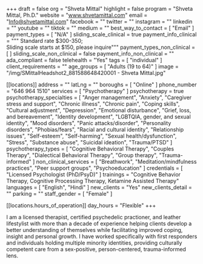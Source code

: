+++
draft = false
org = "Shveta Mittal"
highlight = false
program = "Shveta Mittal, Ph.D."
website = "www.shvetamittal.com"
email = "Info@shvetamittal.com"
facebook = ""
twitter = ""
instagram = ""
linkedin = ""
youtube = ""
tiktok = ""
medium = ""
best_way_to_contact = [ "Email" ]
payment_types = [ "N/A" ]
sliding_scale_clinical = true
payment_info_clinical = """
Standard rate $300-350;  
Sliding scale starts at $150, please inquire"""
payment_types_non_clinical = [ ]
sliding_scale_non_clinical = false
payment_info_non_clinical = ""
ada_compliant = false
telehealth = "Yes"
tags = [ "individual" ]
client_requirements = ""
age_groups = [ "Adults (19 to 64)" ]
image = "/img/SMittalHeadshot2_881588648420001 - Shveta Mittal.jpg"

[[locations]]
address = ""
latLng = ""
boroughs = [ "Online" ]
phone_number = "646 964 1510"
services = [ "Psychotherapy" ]
psychotherapy = true
psychotherapy_specialties = [
  "Anger management",
  "Anxiety",
  "Caregiver stress and support",
  "Chronic illness",
  "Chronic pain",
  "Coping skills",
  "Cultural adjustment",
  "Depression",
  "Emotional disturbance",
  "Grief, loss, and bereavement",
  "Identity development",
  "LGBTQIA, gender, and sexual identity",
  "Mood disorders",
  "Panic attacks/disorder",
  "Personality disorders",
  "Phobias/fears",
  "Racial and cultural identity",
  "Relationship issues",
  "Self-esteem",
  "Self-harming",
  "Sexual health/dysfunction",
  "Stress",
  "Substance abuse",
  "Suicidal ideation",
  "Trauma/PTSD"
]
psychotherapy_types = [
  "Cognitive Behavioral Therapy",
  "Couples Therapy",
  "Dialectical Behavioral Therapy",
  "Group therapy",
  "Trauma-informed"
]
non_clinical_services = [
  "Breathwork",
  "Meditation/mindfulness practices",
  "Peer support groups",
  "Psychoeducation"
]
credentials = [ "Licensed Psychologist (PhD/PsyD)" ]
trainings = "Cognitive Behavior Therapy, Cognitive Processing Therapy, Ketamine Assisted Therapy"
languages = [ "English", "Hindi" ]
new_clients = "Yes"
new_clients_detail = ""
parking = ""
staff_gender = [ "Female" ]

  [[locations.hours_of_operation]]
  day_hours = "Flexible"
+++

I am a licensed therapist, certified psychedelic practioner, and leather lifestylist with more than a decade of experience helping clients develop a better understanding of themselves while facilitating improved coping, insight and personal growth. I have worked specifically with first responders and individuals holding multiple minority identities, providing culturally competent care from a sex-positive, person-centered, trauma-informed lens. 
